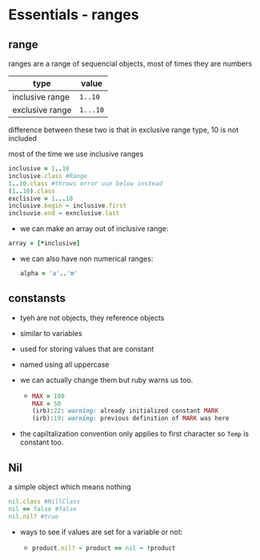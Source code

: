 # Essentials - ranges

## range

ranges are a range of sequencial objects, most of times they are numbers

| type            | value    |
| --------------- | -------- |
| inclusive range | `1..10`  |
| exclusive range | `1...10` |

difference between these two is that in exclusive range type, 10 is not included

most of the time we use inclusive ranges

```ruby
inclusive = 1..10
inclusive.class #Range
1..10.class #throws error use below instead
(1..10).class
exclisive = 1...10
inclusive.begin ~ inclusive.first
inclsuvie.end ~ exnclusive.last
```

- we can make an array out of inclusive range:

```ruby
array = [*inclusive]
```

- we can also have non numerical ranges:
  
  ```ruby
  alpha = 'a'..'m'
  ```

## constansts

- tyeh are not objects, they reference objects

- similar to variables

- used for storing values that are constant

- named using all uppercase

- we can actually change them but ruby warns us too.
  
  - ```ruby
    MAX = 100
    MAX = 50
    (irb):22: warning: already initialized constant MARK
    (irb):19: warning: previous definition of MARK was here
    ```

- the capiltalization convention only applies to first character so `Temp` is constant too.

## Nil

a simple object which means nothing

```ruby
nil.class #NillClass
nil == false #false
nil.nil? #true
```

- ways to see if values are set for a variable or not:
  
  - ```ruby
    product.nil? ~ product == nil ~ !product
    ```
